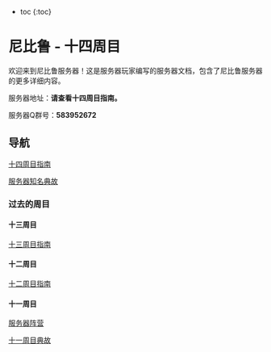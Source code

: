 * toc
{:toc}

# 尼比鲁 - 十四周目

欢迎来到尼比鲁服务器！这是服务器玩家编写的服务器文档，包含了尼比鲁服务器的更多详细内容。

服务器地址：**请查看十四周目指南。**

服务器Q群号：**583952672**

## 导航

[十四周目指南](xiv_tutorial)

[服务器知名典故](servers_famous_anecdotes)

### 过去的周目

#### 十三周目

[十三周目指南](xiii_tutorial)

#### 十二周目

[十二周目指南](xii_tutorial)

#### 十一周目

[服务器阵营](factions)

[十一周目典故](xi_anecdotes)
